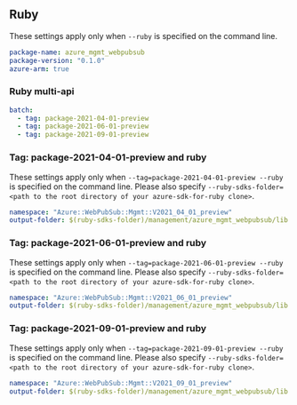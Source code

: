 ## Ruby

These settings apply only when `--ruby` is specified on the command line.

``` yaml
package-name: azure_mgmt_webpubsub
package-version: "0.1.0"
azure-arm: true
```

### Ruby multi-api

``` yaml $(ruby) && $(multiapi)
batch:
  - tag: package-2021-04-01-preview
  - tag: package-2021-06-01-preview
  - tag: package-2021-09-01-preview
```

### Tag: package-2021-04-01-preview and ruby

These settings apply only when `--tag=package-2021-04-01-preview --ruby` is specified on the command line.
Please also specify `--ruby-sdks-folder=<path to the root directory of your azure-sdk-for-ruby clone>`.

``` yaml $(tag) == 'package-2021-04-01-preview' && $(ruby)
namespace: "Azure::WebPubSub::Mgmt::V2021_04_01_preview"
output-folder: $(ruby-sdks-folder)/management/azure_mgmt_webpubsub/lib
```

### Tag: package-2021-06-01-preview and ruby

These settings apply only when `--tag=package-2021-06-01-preview --ruby` is specified on the command line.
Please also specify `--ruby-sdks-folder=<path to the root directory of your azure-sdk-for-ruby clone>`.

``` yaml $(tag) == 'package-2021-06-01-preview' && $(ruby)
namespace: "Azure::WebPubSub::Mgmt::V2021_06_01_preview"
output-folder: $(ruby-sdks-folder)/management/azure_mgmt_webpubsub/lib
```

### Tag: package-2021-09-01-preview and ruby

These settings apply only when `--tag=package-2021-09-01-preview --ruby` is specified on the command line.
Please also specify `--ruby-sdks-folder=<path to the root directory of your azure-sdk-for-ruby clone>`.

``` yaml $(tag) == 'package-2021-09-01-preview' && $(ruby)
namespace: "Azure::WebPubSub::Mgmt::V2021_09_01_preview"
output-folder: $(ruby-sdks-folder)/management/azure_mgmt_webpubsub/lib
```
